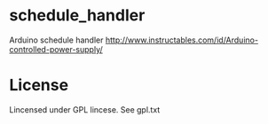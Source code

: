 # schedule_handler
Arduino schedule handler
http://www.instructables.com/id/Arduino-controlled-power-supply/
# License
Lincensed under GPL lincese. See gpl.txt
